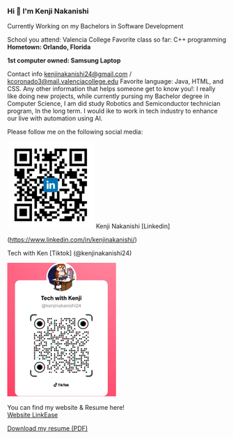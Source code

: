 

### Hi 👋 I'm Kenji Nakanishi
<p>Currently Working on my Bachelors in Software Development</p>



School you attend: Valencia College 
Favorite class so far: C++ programming 
**Hometown: Orlando, Florida**

**1st computer owned: Samsung Laptop**

Contact info kenjinakanishi24@gmail.com /  kcoronado3@mail.valenciacollege.edu
Favorite language:  Java, HTML, and CSS.
Any other information that helps someone get to know you!: I really like doing new projects, while currently pursing my Bachelor degree in Computer Science, I am did study Robotics and Semiconductor technician program, In the long term. I would ike to work in tech industry to enhance our live with automation using AI. 


Please follow me on the following social media: 

<img src="Images/shared image.png" alt="Linkedin" width="200px">
Kenji Nakanishi [Linkedin] 

(https://www.linkedin.com/in/kenjinakanishi/)



Tech with Ken [Tiktok] (@kenjinakanishi24)

<img src="Images/media.jpeg" alt="Tech with Ken(Tiktok)" width="250">

You can find my website & Resume here!  
[Website LinkEase](https://kenjisan624.github.io/Link-Ease/)

[Download my resume (PDF)](assets/resume.pdf) 

<!--
Here are some ideas to get you started:

- 🔭 I’m currently working on ...
- 🌱 I’m currently learning ...
- 👯 I’m looking to collaborate on ...
- 🤔 I’m looking for help with ...
- 💬 Ask me about ...
- 📫 How to reach me: ...
- 😄 Pronouns: ...
- ⚡ Fun fact: ...
-->
